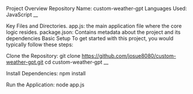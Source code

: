 Project Overview
Repository Name: custom-weather-gpt
Languages Used: JavaScript
__

Key Files and Directories.
app.js: the main application file where the core logic resides.
package.json: Contains metadata about the project and its dependencies
Basic Setup
To get started with this project, you would typically follow these steps:
 
Clone the Repository:
git clone https://github.com/josue8080/custom-weather-gpt.git
cd custom-weather-gpt
__

Install Dependencies:
npm install

Run the Application:
node app.js


